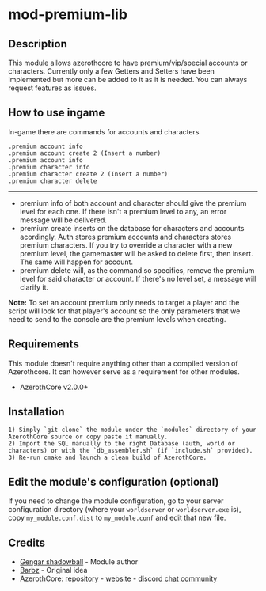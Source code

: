 # mod-premium-lib

## Description

This module allows azerothcore to have premium/vip/special accounts or characters.
Currently only a few Getters and Setters have been implemented but more can be added to it as it is needed. You can always request features as issues.

## How to use ingame

In-game there are commands for accounts and characters
```
.premium account info
.premium account create 2 (Insert a number)
.premium account info
.premium character info
.premium character create 2 (Insert a number)
.premium character delete
```
---
- premium info of both account and character should give the premium level for each one. If there isn't a premium level to any, an error message will be delivered.
- premium create inserts on the database for characters and accounts acordingly. Auth stores premium accounts and characters stores premium characters. If you try to override a character with a new premium level, the gamemaster will be asked to delete first, then insert. The same will happen for account.
- premium delete will, as the command so specifies, remove the premium level for said character or account. If there's no level set, a message will clarify it.

**Note:** To set an account premium only needs to target a player and the script will look for that player's account so the only parameters that we need to send to the console are the premium levels when creating.

## Requirements

This module doesn't require anything other than a compiled version of Azerothcore. It can however serve as a requirement for other modules.
- AzerothCore v2.0.0+

## Installation

```
1) Simply `git clone` the module under the `modules` directory of your AzerothCore source or copy paste it manually.
2) Import the SQL manually to the right Database (auth, world or characters) or with the `db_assembler.sh` (if `include.sh` provided).
3) Re-run cmake and launch a clean build of AzerothCore.
```

## Edit the module's configuration (optional)

If you need to change the module configuration, go to your server configuration directory (where your `worldserver` or `worldserver.exe` is), copy `my_module.conf.dist` to `my_module.conf` and edit that new file.


## Credits

* [Gengar shadowball](https://github.com/gengarshadowball) - Module author
* [Barbz](https://github.com/BarbzYHOOL) - Original idea
* AzerothCore: [repository](https://github.com/azerothcore) - [website](http://azerothcore.org/) - [discord chat community](https://discord.gg/PaqQRkd)
